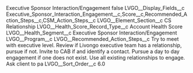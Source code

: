 <?xml version="1.0" encoding="UTF-8"?>
<CustomMetadata xmlns="http://soap.sforce.com/2006/04/metadata" xmlns:xsi="http://www.w3.org/2001/XMLSchema-instance" xmlns:xsd="http://www.w3.org/2001/XMLSchema">
    <label>Executive Sponsor Interaction/Engagement</label>
    <protected>false</protected>
    <values>
        <field>LVGO__Display_Fields__c</field>
        <value xsi:type="xsd:string">Executive_Sponsor_Interaction_Engagement__c,Score__c,Recommended_Action_Steps__c,CSM_Action_Steps__c</value>
    </values>
    <values>
        <field>LVGO__Element_Section__c</field>
        <value xsi:type="xsd:string">CS Relationship</value>
    </values>
    <values>
        <field>LVGO__Health_Score_Record_Type__c</field>
        <value xsi:type="xsd:string">Account Health Score</value>
    </values>
    <values>
        <field>LVGO__Health_Segment__c</field>
        <value xsi:type="xsd:string">Executive Sponsor Interaction/Engagement</value>
    </values>
    <values>
        <field>LVGO__Program__c</field>
        <value xsi:nil="true"/>
    </values>
    <values>
        <field>LVGO__Recommended_Action_Steps__c</field>
        <value xsi:type="xsd:string">Try to meet with executive level. Review if Livongo executive team has a relationship, pursue if not. Invite to CAB if and identify a contact. Pursue a day to day engagement if one does not exist. Use all existing relationships to engage. Ask client to pa</value>
    </values>
    <values>
        <field>LVGO__Sort_Order__c</field>
        <value xsi:type="xsd:double">6.0</value>
    </values>
</CustomMetadata>
